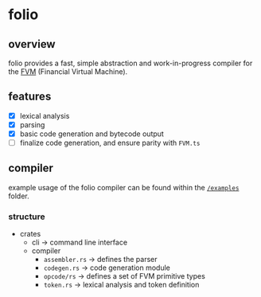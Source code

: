 # folio

## overview

folio provides a fast, simple abstraction and work-in-progress compiler for the [FVM](https://www.primitive.xyz/papers/yellow.pdf) (Financial Virtual Machine). 

## features

- [x] lexical analysis
- [x] parsing
- [x] basic code generation and bytecode output
- [ ] finalize code generation, and ensure parity with `FVM.ts`  

## compiler

example usage of the folio compiler can be found within the [`/examples`](https://github.com/ts0yu/folio/tree/main/examples) folder.

### structure

- crates
  - cli -> command line interface
  - compiler
    -  `assembler.rs` -> defines the parser
    -  `codegen.rs` -> code generation module
    -  `opcode/rs` -> defines a set of FVM primitive types
    -  `token.rs` -> lexical analysis and token definition
